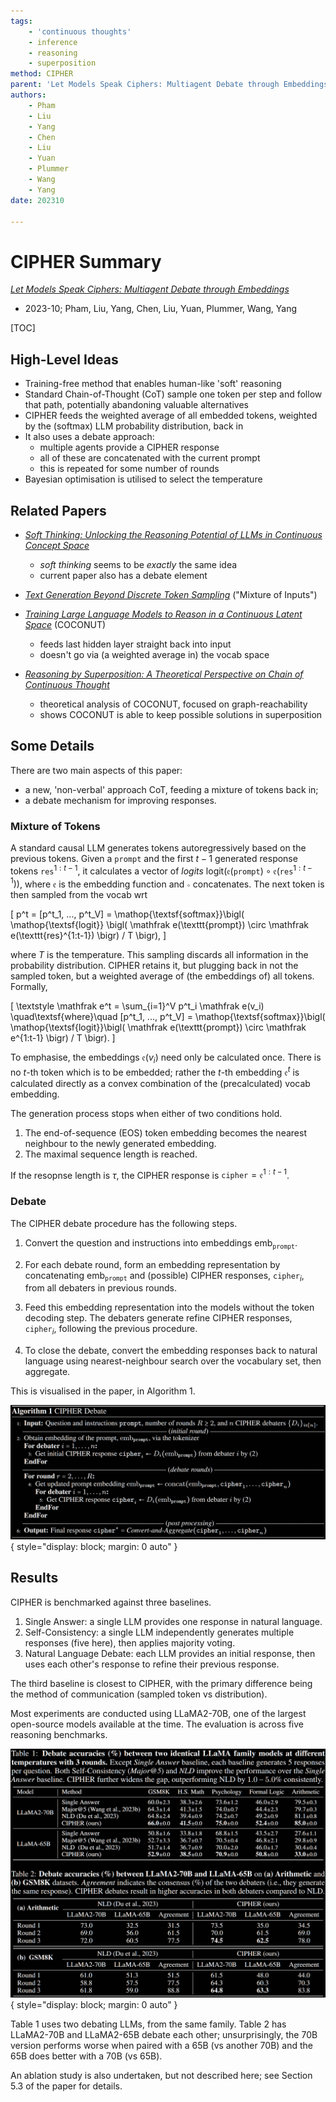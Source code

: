 ```yaml
---
tags:
    - 'continuous thoughts'
    - inference
    - reasoning
    - superposition
method: CIPHER
parent: 'Let Models Speak Ciphers: Multiagent Debate through Embeddings'
authors:
    - Pham
    - Liu
    - Yang
    - Chen
    - Liu
    - Yuan
    - Plummer
    - Wang
    - Yang
date: 202310

---
```

# CIPHER Summary

[*Let Models Speak Ciphers: Multiagent Debate through Embeddings*](http://arxiv.org/abs/2310.06272)

-   2023-10; Pham, Liu, Yang, Chen, Liu, Yuan, Plummer, Wang, Yang

[TOC]

## High-Level Ideas

-   Training-free method that enables human-like 'soft' reasoning
-   Standard Chain-of-Thought (CoT) sample one token per step and follow that path, potentially abandoning valuable alternatives
-   CIPHER feeds the weighted average of all embedded tokens, weighted by the (softmax) LLM probability distribution, back in
-   It also uses a debate approach:
    -   multiple agents provide a CIPHER response
    -   all of these are concatenated with the current prompt
    -   this is repeated for some number of rounds
-   Bayesian optimisation is utilised to select the temperature

## Related Papers

-   [*Soft Thinking: Unlocking the Reasoning Potential of LLMs in Continuous Concept Space*](http://arxiv.org/abs/2505.15778)
    -   *soft thinking* seems to be *exactly* the same idea
    -   current paper also has a debate element

-   [*Text Generation Beyond Discrete Token Sampling*](https://arxiv.org/abs/2505.14827) ("Mixture of Inputs")

-   [*Training Large Language Models to Reason in a Continuous Latent Space*](https://arxiv.org/abs/2412.06769) (COCONUT)
    -   feeds last hidden layer straight back into input
    -   doesn't go via (a weighted average in) the vocab space

-   [*Reasoning by Superposition: A Theoretical Perspective on Chain of Continuous Thought*](http://arxiv.org/abs/2505.12514)
    -   theoretical analysis of COCONUT, focused on graph-reachability
    -   shows COCONUT is able to keep possible solutions in superposition


## Some Details

There are two main aspects of this paper:

-   a new, 'non-verbal' approach CoT, feeding a mixture of tokens back in;
-   a debate mechanism for improving responses.


### Mixture of Tokens

A standard causal LLM generates tokens autoregressively based on the previous tokens. Given a $\texttt{prompt}$ and the first $t-1$ generated response tokens $\texttt{res}^{1:t-1}$, it calculates a vector of *logits* $\mathop{\textsf{logit}}(\mathfrak e(\texttt{prompt}) \circ \mathfrak e(\texttt{res}^{1:t-1}))$, where $\mathfrak e$ is the embedding function and $\circ$ concatenates. The next token is then sampled from the vocab wrt

\[
    p^t
=   [p^t_1, ..., p^t_V]
=   \mathop{\textsf{softmax}}\bigl( \mathop{\textsf{logit}} \bigl( \mathfrak e(\texttt{prompt}) \circ \mathfrak e(\texttt{res}^{1:t-1}) \bigr) / T \bigr),
\]

where $T$ is the temperature. This sampling discards all information in the probability distribution. CIPHER retains it, but plugging back in not the sampled token, but a weighted average of (the embeddings of) all tokens. Formally,

\[
    \textstyle
    \mathfrak e^t
=   \sum_{i=1}^V
    p^t_i \mathfrak e(v_i)
\quad\textsf{where}\quad
    [p^t_1, ..., p^t_V]
=   \mathop{\textsf{softmax}}\bigl( \mathop{\textsf{logit}}\bigl( \mathfrak e(\texttt{prompt}) \circ \mathfrak e^{1:t-1} \bigr) / T \bigr).
\]

To emphasise, the embeddings $\mathfrak e(v_i)$ need only be calculated once. There is no $t$-th token which is to be embedded; rather the $t$-th embedding $\mathfrak e^t$ is calculated directly as a convex combination of the (precalculated) vocab embedding.

The generation process stops when either of two conditions hold.

1.  The end-of-sequence (EOS) token embedding becomes the nearest neighbour to the newly generated embedding.
2.  The maximal sequence length is reached.

If the resopnse length is $\tau$, the CIPHER response is $\texttt{cipher} = \mathfrak e^{1:t-1}$.


### Debate

The CIPHER debate procedure has the following steps.

1.  Convert the question and instructions into embeddings $\textsf{emb}_\texttt{prompt}$.

2.  For each debate round, form an embedding representation by concatenating $\textsf{emb}_\texttt{prompt}$ and (possible) CIPHER responses, $\texttt{cipher}_i$, from all debaters in previous rounds.

3.  Feed this embedding representation into the models without the token decoding step. The debaters generate refine CIPHER responses, $\texttt{cipher}_i$, following the previous procedure.

4.  To close the debate, convert the embedding responses back to natural language using nearest-neighbour search over the vocabulary set, then aggregate.

This is visualised in the paper, in Algorithm 1.

![CIPHER debate algorithm](attachments/CIPHER%20-%20Algorithm.png){ style="display: block; margin: 0 auto" }


## Results

CIPHER is benchmarked against three baselines.

1.  Single Answer: a single LLM provides one response in natural language.
2.  Self-Consistency: a single LLM independently generates multiple responses (five here), then applies majority voting.
3.  Natural Language Debate: each LLM provides an initial response, then uses each other's response to refine their previous response.

The third baseline is closest to CIPHER, with the primary difference being the method of communication (sampled token vs distribution).

Most experiments are conducted using LLaMA2-70B, one of the largest open-source models available at the time. The evaluation is across five reasoning benchmarks.

![Evaluation using same LLaMA model](attachments/CIPHER%20-%20Evaluation.png){ style="display: block; margin: 0 auto" }

Table 1 uses two debating LLMs, from the same family. Table 2 has LLaMA2-70B and LLaMA2-65B debate each other; unsurprisingly, the 70B version performs worse when paired with a 65B (vs another 70B) and the 65B does better with a 70B (vs 65B).

An ablation study is also undertaken, but not described here; see Section 5.3 of the paper for details.